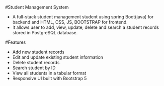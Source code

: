 #Student Management System

- A full-stack student management student using spring Boot(java) for backend and HTML, CSS, JS, BOOTSTRAP for frontend.
- It allows user to add, view, update, delete and search a student records stored in PostgreSQL database.

#Features

- Add new student records
- Edit and update existing student information
- Delete student records
- Search student by ID
- View all students in a tabular format
- Responsive UI built with Bootstrap 5